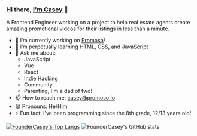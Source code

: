 ### Hi there, [I'm Casey](https://imcasey.com) 👋
A Frontend Engineer working on a project to help real estate agents create amazing promotional videos for their listings in less than a minute.

- 🔭 I’m currently working on [Promoso](https://promoso.io)!
- 🌱 I’m perpetually learning HTML, CSS, and JavaScript
- 💬 Ask me about:
  - JavaScript
  - Vue
  - React
  - Indie Hacking
  - Community
  - Parenting, I'm a dad of two!
- 📫 How to reach me: casey@promoso.io
- 😄 Pronouns: He/Him
- ⚡ Fun fact: I've been programming since the 8th grade, 12/13 years old!

[![FounderCasey's Top Langs](https://github-readme-stats.vercel.app/api/top-langs/?username=foundercasey&layout=compact&&langs_count=8)](https://github.com/foundercasey/github-readme-stats) ![FounderCasey's GitHub stats](https://github-readme-stats.vercel.app/api?username=foundercasey&show_icons=true&theme=tokyonight&count_private=true)


